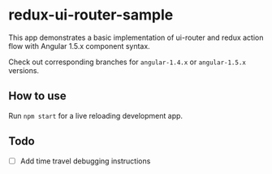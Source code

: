 # redux-ui-router-sample

This app demonstrates a basic implementation of ui-router and redux action flow with Angular 1.5.x component syntax.

Check out corresponding branches for `angular-1.4.x` or `angular-1.5.x` versions.

## How to use

Run `npm start` for a live reloading development app.

## Todo

* [ ] Add time travel debugging instructions
